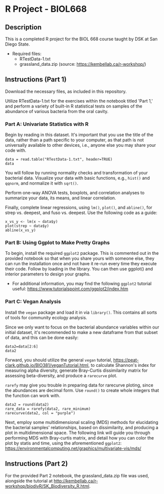 # R Project - BIOL668
## Description
This is a completed R project for the BIOL 668 course taught by DSK at San Diego State.
- Required files:
  - RTestData-1.txt
  - grassland_data.zip (source: https://kembellab.ca/r-workshop/)

## Instructions (Part 1)
Download the necessary files, as included in this repository.


Utilize RTestData-1.txt for the exercises within the notebook titled 'Part 1,' and perform a variety of built-in R statistical tests on samples of the abundance of various bacteria from the oral cavity.

### Part A: Univariate Statistics with R

Begin by reading in this dataset. It's important that you use the title of the data, rather than a path specific to your computer, as that path is not universally available to other devices, i.e., anyone else you may share your code with.
```
data = read.table("RTestData-1.txt", header=TRUE)
data
```
You will follow by running normality checks and transformation of your bacterial data. Visualize your data with basic functions, e.g., ``hist()`` and ``qqnorm``, and normalize it with ``sqrt()``.

Perform one-way ANOVA tests, boxplots, and correlation analyses to summarize your data, its means, and linear correlation.

Finally, complete linear regressions, using ``lm()``, ``plot()``, and ``abline()``, for strep vs. deepest, and fuso vs. deepest. Use the following code as a guide:

```
x_vs_y <- lm(x ~ data$y)
plot(strep ~ data$y)
abline(x_vs_y)
```
### Part B: Using Ggplot to Make Pretty Graphs

To begin, install the required `` ggplot2 `` package. This is commented out in the provided notebook so that when you share yours with someone else, they can run the installation once and not have it re-run every time they execute their code. Follow by loading in the library.
You can then use ggplot() and interior parameters to design your graphs.
- For additional information, you may find the following `` ggplot2 `` tutorial useful: https://www.tutorialspoint.com/ggplot2/index.htm 


### Part C: Vegan Analysis 

Install the `` vegan `` package and load it in via ``library()``. This contains all sorts of tools for community ecology analysis. 

Since we only want to focus on the bacterial abundance variables within our initial dataset, it's recommended to make a new dataframe from that subset of data, and this can be done easily:

```
data2=data[2:6]
data2
```

Forward, you should utilize the general ``vegan`` tutorial, https://peat-clark.github.io/BIO381/veganTutorial.html, to calculate Shannon's index for measuring alpha diversity, generate Bray-Curtis dissimilarity matrix for assessing beta-diversity, and produce a ``rarecurve`` plot.

``rarefy`` may give you trouble in preparing data for rarecurve ploting, since the abundances are decimal form. Use ``round()`` to create whole integers that the function can work with. 

```
data2 = round(data2)
rare_data = rarefy(data2, rare_minimum)
rarecurve(data2, col = "purple")
```

Next, employ some multidimensional scaling (MDS) methods for elucidating the bacterial samples' relationships, based on dissimilarity, and producing a plot in multidimensional space. The following link will guide you through performing MDS with Bray-curtis matrix, and detail how you can color the plot by statis and time, using the aforementioned ``ggplot2``: https://environmentalcomputing.net/graphics/multivariate-vis/mds/


## Instructions (Part 2)

For the provided Part 2 notebook, the grassland_data.zip file was used, alongside the tutorial at http://kembellab.ca/r-workshop/biodivR/SK_Biodiversity_R.html.



